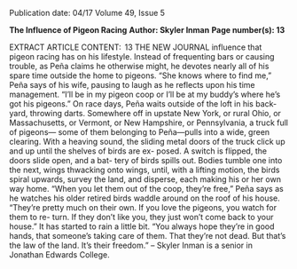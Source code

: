 Publication date: 04/17
Volume 49, Issue 5

**The Influence of Pigeon Racing**
**Author: Skyler Inman**
**Page number(s): 13**

EXTRACT ARTICLE CONTENT:
 13
THE  NEW  JOURNAL
influence that pigeon racing has on his lifestyle. Instead 
of frequenting bars or causing trouble, as Peña claims he 
otherwise might, he devotes nearly all of his spare time 
outside the home to pigeons. “She knows where to find 
me,” Peña says of his wife, pausing to laugh as he reflects 
upon his time management. “I’ll be in my pigeon coop or 
I’ll be at my buddy’s where he’s got his pigeons.”
On race days, Peña waits outside of the loft in his back-
yard, throwing darts. Somewhere off in upstate New York, 
or rural Ohio, or Massachusetts, or Vermont, or New 
Hampshire, or Pennsylvania, a truck full of pigeons—
some of them belonging to Peña—pulls into a wide, 
green clearing.
With a heaving sound, the sliding metal doors of the 
truck click up and up until the shelves of birds are ex-
posed. A switch is flipped, the doors slide open, and a bat-
tery of birds spills out. Bodies tumble one into the next, 
wings thwacking onto wings, until, with a lifting motion, 
the birds spiral upwards, survey the land, and disperse, 
each making his or her own way home.
“When you let them out of the coop, they’re free,” Peña 
says as he watches his older retired birds waddle around 
on the roof of his house. “They’re pretty much on their 
own. If you love the pigeons, you watch for them to re-
turn. If they don’t like you, they just won’t come back to 
your house.” It has started to rain a little bit. “You always 
hope they’re in good hands, that someone’s taking care of 
them. That they’re not dead. But that’s the law of the land. 
It’s their freedom.”
– Skyler Inman is a senior in 
Jonathan Edwards College.
